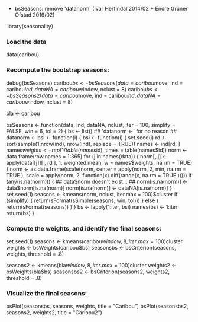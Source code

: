 * bsSeasons: remove 'datanorm' (Ivar Herfindal 2014/02 + Endre Grüner Ofstad 2016/02)

library(seasonality)

### Load the data
data(caribou)

### Recompute the bootstrap seasons:
debug(bsSeasons)
caribou$bs <- bsSeasons(data = caribou$move, ind = caribou$ind, dataNA = caribou$window, nclust = 8)
caribou$bs <- bsSeasons2(data = caribou$move, ind = caribou$ind, dataNA = caribou$window, nclust = 8)

bla <- caribou


bsSeasons <- function(data, ind, dataNA, nclust, iter = 100,
                      simplify = FALSE, win = 6, tol = 2) {
    bs <- list()
    ## 'datanorm <-' for no reason
    ## datanorm <- bsi <- function(i) {
    bsi <- function(i) {
        set.seed(i)
        rd <- sort(sample(1:nrow(ind), nrow(ind), replace = TRUE))
        names <- ind[rd, ]
        names$weights <- rep(1 / table(names$id), times = table(names$id))
        norm <- data.frame(row.names = 1:365)
        for (j in names(data)) {
            norm[, j] <- apply(data[[j]][
                ,
                rd
            ], 1, weighted.mean, w = names$weights, na.rm = TRUE)
        }
        norm <- as.data.frame(scale(norm, center = apply(norm,
            2, min,
            na.rm = TRUE
        ), scale = apply(norm, 2, function(x) diff(range(x,
                na.rm = TRUE
            )))))
        if (any(is.na(norm))) {
            ## data$norm doesn't exist...
            ## norm[is.na(norm)] <- data$norm[is.na(norm)]
            norm[is.na(norm)] <- dataNA[is.na(norm)]
        }
        set.seed(1)
        seasons <- kmeans(norm, nclust, iter.max = 100)$cluster
        if (simplify) {
            return(sFormat(sSimple(seasons, win, tol)))
        } else {
            return(sFormat(seasons))
        }
    }
    bs <- lapply(1:iter, bsi)
    names(bs) <- 1:iter
    return(bs)
}

### Compute the weights, and identify the final seasons:
set.seed(1)
seasons <- kmeans(caribou$window, 8, iter.max = 100)$cluster
weights <- bsWeights(caribou$bs)
seasonsbs <- bsCriterion(seasons, weights, threshold = .8)

seasons2 <- kmeans(bla$window, 8, iter.max = 100)$cluster
weights2 <- bsWeights(bla$bs)
seasonsbs2 <- bsCriterion(seasons2, weights2, threshold = .8)


### Visualize the final seasons:
bsPlot(seasonsbs, seasons, weights, title = "Caribou")
bsPlot(seasonsbs2, seasons2, weights2, title = "Caribou2")

